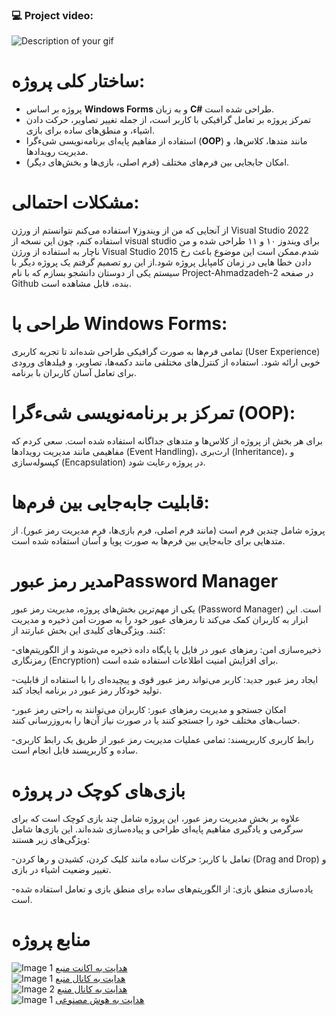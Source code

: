<h3 align="left"> 💻 Project video:</h3>

![Description of your gif](https://github.com/Abdul-Sattar-Rahimi/Pro/blob/main/ARahimi_12345.gif)


# ساختار کلی پروژه:

- پروژه بر اساس **Windows Forms** و به زبان **C#** طراحی شده است.
- تمرکز پروژه بر تعامل گرافیکی با کاربر است، از جمله تغییر تصاویر، حرکت دادن اشیاء، و منطق‌های ساده برای بازی.
- استفاده از مفاهیم پایه‌ای برنامه‌نویسی شیءگرا (**OOP**) مانند متدها، کلاس‌ها، و مدیریت رویدادها.
- امکان جابجایی بین فرم‌های مختلف (فرم اصلی، بازی‌ها و بخش‌های دیگر).
  
# مشکلات احتمالی:

از آنجایی که من از ویندوز۷ استفاده می‌کنم نتوانستم از ورژن Visual Studio 2022 استفاده کنم، چون این نسخه از visual studio برای ویندوز ۱۰ و ۱۱ طراحی شده و من ناچار به استفاده از ورژن Visual Studio 2015 شدم.ممکن است این موضوع باعث رخ دادن خطا هایی در زمان کامپایل پروژه شود.از این رو تصمیم گرفتم یک پروژه دیگر با سیستم یکی از دوستان دانشجو بسازم که با نام Project-Ahmadzadeh-2 در صفحه Github بنده، قابل مشاهده است.

# طراحی با Windows Forms:

تمامی فرم‌ها به صورت گرافیکی طراحی شده‌اند تا تجربه کاربری (User Experience) خوبی ارائه شود.
استفاده از کنترل‌های مختلفی مانند دکمه‌ها، تصاویر، و فیلدهای ورودی برای تعامل آسان کاربران با برنامه.

# تمرکز بر برنامه‌نویسی شیءگرا (OOP):

برای هر بخش از پروژه از کلاس‌ها و متدهای جداگانه استفاده شده است.
سعی کردم که مفاهیمی مانند مدیریت رویدادها (Event Handling)، ارث‌بری (Inheritance)، و کپسوله‌سازی (Encapsulation) در پروژه رعایت شود.
# قابلیت جابه‌جایی بین فرم‌ها:

پروژه شامل چندین فرم است (مانند فرم اصلی، فرم بازی‌ها، فرم مدیریت رمز عبور).
از متدهایی برای جابه‌جایی بین فرم‌ها به صورت پویا و آسان استفاده شده است.

# مدیر رمز عبورPassword Manager
یکی از مهم‌ترین بخش‌های پروژه، مدیریت رمز عبور (Password Manager) است. این ابزار به کاربران کمک می‌کند تا رمزهای عبور خود را به صورت امن ذخیره و مدیریت کنند. ویژگی‌های کلیدی این بخش عبارتند از:

-ذخیره‌سازی امن:
رمزهای عبور در فایل یا پایگاه داده ذخیره می‌شوند و از الگوریتم‌های رمزنگاری (Encryption) برای افزایش امنیت اطلاعات استفاده شده است.


-ایجاد رمز عبور جدید:
کاربر می‌تواند رمز عبور قوی و پیچیده‌ای را با استفاده از قابلیت تولید خودکار رمز عبور در برنامه ایجاد کند.

-امکان جستجو و مدیریت رمزهای عبور:
کاربران می‌توانند به راحتی رمز عبور حساب‌های مختلف خود را جستجو کنند یا در صورت نیاز آن‌ها را به‌روزرسانی کنند.

-رابط کاربری کاربرپسند:
تمامی عملیات مدیریت رمز عبور از طریق یک رابط کاربری ساده و کاربرپسند قابل انجام است.

# بازی‌های کوچک در پروژه
علاوه بر بخش مدیریت رمز عبور، این پروژه شامل چند بازی کوچک است که برای سرگرمی و یادگیری مفاهیم پایه‌ای طراحی و پیاده‌سازی شده‌اند. این بازی‌ها شامل ویژگی‌های زیر هستند:

-تعامل با کاربر:
حرکات ساده مانند کلیک کردن، کشیدن و رها کردن (Drag and Drop) و تغییر وضعیت اشیاء در بازی.

-یاده‌سازی منطق بازی:
از الگوریتم‌های ساده برای منطق بازی و تعامل استفاده شده است.







 
# منابع پروژه
<div class="container">
    <img class="small-image" src="https://imgurl.ir/uploads/z70109_New_Project_6.png" alt="Image 1">
    <a class="text-link" href="https://github.com/mohammadbtc100" target="_blank">هدایت به اکانت منبع</a>
  </div>

<div class="container">
    <img class="small-image" src="https://imgurl.ir/uploads/j252676_New_Project_2.png" alt="Image 1">
    <a class="text-link" href="https://www.aparat.com/darsman.ir" target="_blank">هدایت به کانال منبع</a>
  </div>

  <div class="container">
    <img class="small-image" src="https://imgurl.ir/uploads/s233542_New_Project_3.png" alt="Image 2">
    <a class="text-link" href="https://www.youtube.com/@CodeCraks" target="_blank">هدایت به کانال منبع</a>
  </div>

<div class="container">
    <img class="small-image" src="https://imgurl.ir/uploads/g222460_New_Project_4.png" alt="Image 1">
    <a class="text-link" href="https://chatgpt.com" target="_blank">هدایت به هوش مصنوعی </a>
  </div>

